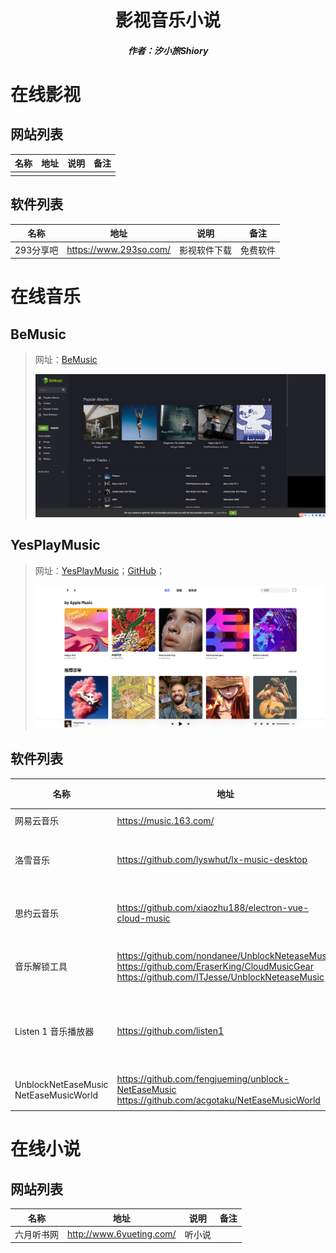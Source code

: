 <center><h1>影视音乐小说</h1></center>

<center><h5>作者：汐小旅Shiory</h5></center>



# 在线影视

## 网站列表

| 名称 | 地址 | 说明 | 备注 |
| ---- | ---- | ---- | ---- |
|      |      |      |      |



## 软件列表

| 名称      | 地址                   | 说明         | 备注     |
| --------- | ---------------------- | ------------ | -------- |
| 293分享吧 | https://www.293so.com/ | 影视软件下载 | 免费软件 |



# 在线音乐

## BeMusic

> 网址：[BeMusic](https://music.ceacer.cn/)
>
> ![](img/微信截图_20230527020611.png)



## YesPlayMusic

> 网址：[YesPlayMusic](https://player.mengluo.work/)；[GitHub](https://github.com/qier222/YesPlayMusic)；
>
> ![](img/微信截图_20230527124158.png)









## 软件列表

| 名称                                       | 地址                                                         | 说明                                              | 备注     |
| ------------------------------------------ | ------------------------------------------------------------ | ------------------------------------------------- | -------- |
| 网易云音乐                                 | https://music.163.com/                                       | Phone--wymc                                       |          |
| 洛雪音乐                                   | https://github.com/lyswhut/lx-music-desktop                  | 一个基于 electron 的音乐软件                      | 免费软件 |
| 思约云音乐                                 | https://github.com/xiaozhu188/electron-vue-cloud-music       | 仿网易云音乐windows客户端                         | 免费软件 |
| 音乐解锁工具                               | https://github.com/nondanee/UnblockNeteaseMusic<br />https://github.com/EraserKing/CloudMusicGear<br />https://github.com/ITJesse/UnblockNeteaseMusic | 解锁网易云音乐客户端变灰歌曲                      | 解锁软件 |
| Listen 1 音乐播放器                        | https://github.com/listen1                                   | Listen 1 可以搜索和播放来自多个主流音乐网站的歌曲 | 免费软件 |
| UnblockNetEaseMusic<br />NetEaseMusicWorld | https://github.com/fengjueming/unblock-NetEaseMusic<br />https://github.com/acgotaku/NetEaseMusicWorld | 海外网易云音乐代理                                |          |



# 在线小说

## 网站列表

| 名称       | 地址                     | 说明   | 备注 |
| ---------- | ------------------------ | ------ | ---- |
| 六月听书网 | http://www.6yueting.com/ | 听小说 |      |
